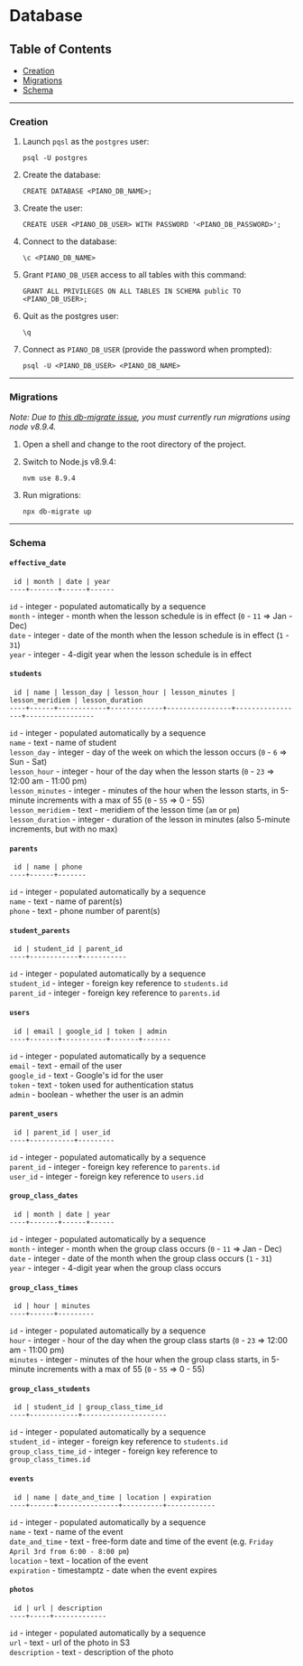 # Database

## Table of Contents
* [Creation](#creation)
* [Migrations](#migrations)
* [Schema](#schema)

---

### Creation

1. Launch `pqsl` as the `postgres` user:
    
    `psql -U postgres`
    
1. Create the database:
    
    `CREATE DATABASE <PIANO_DB_NAME>;`
    
1. Create the user:
    
    `CREATE USER <PIANO_DB_USER> WITH PASSWORD '<PIANO_DB_PASSWORD>';`
    
1. Connect to the database:
    
    `\c <PIANO_DB_NAME>`
    
1. Grant `PIANO_DB_USER` access to all tables with this command:
    
    `GRANT ALL PRIVILEGES ON ALL TABLES IN SCHEMA public TO <PIANO_DB_USER>;`
    
1. Quit as the postgres user:
    
    `\q`
    
1. Connect as `PIANO_DB_USER` (provide the password when prompted):
    
    `psql -U <PIANO_DB_USER> <PIANO_DB_NAME>`
    
---

### Migrations

*Note: Due to [this db-migrate issue](https://github.com/db-migrate/node-db-migrate/issues/635), you must currently run migrations using node v8.9.4.*

1. Open a shell and change to the root directory of the project.
1. Switch to Node.js v8.9.4:
    
    `nvm use 8.9.4`
    
1. Run migrations:
    
    `npx db-migrate up`

---

### Schema

#### `effective_date`

```
 id | month | date | year
----+-------+------+------
```

`id` - integer - populated automatically by a sequence  
`month` - integer - month when the lesson schedule is in effect (`0` - `11` => Jan - Dec)  
`date` - integer - date of the month when the lesson schedule is in effect (`1` - `31`)  
`year` - integer - 4-digit year when the lesson schedule is in effect

#### `students`

```
 id | name | lesson_day | lesson_hour | lesson_minutes | lesson_meridiem | lesson_duration
----+------+------------+-------------+----------------+-----------------+-----------------
```

`id` - integer - populated automatically by a sequence  
`name` - text - name of student  
`lesson_day` - integer - day of the week on which the lesson occurs (`0` - `6` => Sun - Sat)  
`lesson_hour` - integer - hour of the day when the lesson starts (`0` - `23` => 12:00 am - 11:00 pm)  
`lesson_minutes` - integer - minutes of the hour when the lesson starts, in 5-minute increments with a max of 55 (`0` - `55` => 0 - 55)  
`lesson_meridiem` - text - meridiem of the lesson time (`am` or `pm`)  
`lesson_duration` - integer - duration of the lesson in minutes (also 5-minute increments, but with no max)

#### `parents`

```
 id | name | phone
----+------+-------
```

`id` - integer - populated automatically by a sequence  
`name` - text - name of parent(s)  
`phone` - text - phone number of parent(s)

#### `student_parents`

```
 id | student_id | parent_id
----+------------+-----------
```

`id` - integer - populated automatically by a sequence  
`student_id` - integer - foreign key reference to `students.id`  
`parent_id` - integer - foreign key reference to `parents.id`

#### `users`

```
 id | email | google_id | token | admin
----+-------+-----------+-------+-------
```

`id` - integer - populated automatically by a sequence  
`email` - text - email of the user  
`google_id` - text - Google's id for the user  
`token` - text - token used for authentication status  
`admin` - boolean - whether the user is an admin

#### `parent_users`

```
 id | parent_id | user_id
----+-----------+---------
```

`id` - integer - populated automatically by a sequence  
`parent_id` - integer - foreign key reference to `parents.id`  
`user_id` - integer - foreign key reference to `users.id`

#### `group_class_dates`

```
 id | month | date | year
----+-------+------+------
```

`id` - integer - populated automatically by a sequence  
`month` - integer - month when the group class occurs (`0` - `11` => Jan - Dec)  
`date` - integer - date of the month when the group class occurs (`1` - `31`)    
`year` - integer - 4-digit year when the group class occurs

#### `group_class_times`

```
 id | hour | minutes
----+------+---------
```

`id` - integer - populated automatically by a sequence  
`hour` - integer - hour of the day when the group class starts (`0` - `23` => 12:00 am - 11:00 pm)  
`minutes` - integer - minutes of the hour when the group class starts, in 5-minute increments with a max of 55 (`0` - `55` => 0 - 55)

#### `group_class_students`

```
 id | student_id | group_class_time_id
----+------------+---------------------
```

`id` - integer - populated automatically by a sequence  
`student_id` - integer - foreign key reference to `students.id`  
`group_class_time_id` - integer - foreign key reference to `group_class_times.id`

#### `events`

```
 id | name | date_and_time | location | expiration
----+------+---------------+----------+------------
```

`id` - integer - populated automatically by a sequence  
`name` - text - name of the event  
`date_and_time` - text - free-form date and time of the event (e.g. `Friday April 3rd from 6:00 - 8:00 pm`)   
`location` - text - location of the event  
`expiration` - timestamptz - date when the event expires

#### `photos`

```
 id | url | description
----+-----+-------------
```

`id` - integer - populated automatically by a sequence  
`url` - text - url of the photo in S3  
`description` - text - description of the photo
